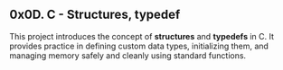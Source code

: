 ## 0x0D. C - Structures, typedef

This project introduces the concept of **structures** and **typedefs** in C. It provides practice in defining custom data types, initializing them, and managing memory safely and cleanly using standard functions.

